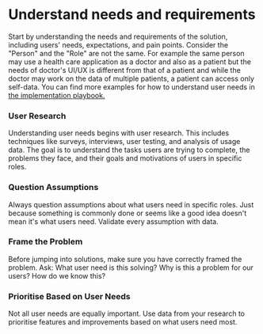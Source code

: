 # Understand needs and requirements

Start by understanding the needs and requirements of the solution, including users' needs, expectations, and pain points. Consider the "Person" and the "Role" are not the same. For example the same person may use a health care application as a doctor and also as a patient but the needs of doctor's UI/UX is different from that of a patient and while the doctor may work on the data of multiple patients, a patient can access only self-data. You can find more examples for how to understand user needs in [the implementation playbook.](https://govstack.gitbook.io/implementation-playbook/govstack-implementation-playbook/design-and-delivery/user-journeys)

### **User Research**&#x20;

Understanding user needs begins with user research. This includes techniques like surveys, interviews, user testing, and analysis of usage data. The goal is to understand the tasks users are trying to complete, the problems they face, and their goals and motivations of users in specific roles.

### **Question Assumptions**

Always question assumptions about what users need in specific roles. Just because something is commonly done or seems like a good idea doesn't mean it's what users need. Validate every assumption with data.

### **Frame the Problem**

Before jumping into solutions, make sure you have correctly framed the problem. Ask: What user need is this solving? Why is this a problem for our users? How do we know this?

### **Prioritise Based on User Needs**

Not all user needs are equally important. Use data from your research to prioritise features and improvements based on what users need most.
